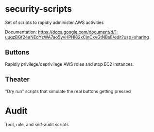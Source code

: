 # security-scripts
Set of scripts to rapidly administer AWS activities

Documentation: https://docs.google.com/document/d/1-uugzBGf24aNEdYzWA7ao5yvHPHl82xCjnCxvGtNBsE/edit?usp=sharing

## Buttons
Rapidly privilege/deprivilege AWS roles and stop EC2 instances.

## Theater
"Dry run" scripts that simulate the real buttons getting pressed

# Audit
Tool, role, and self-audit scripts
